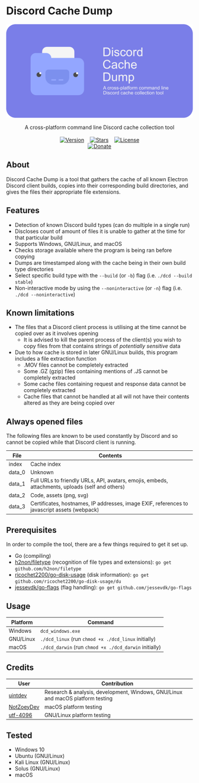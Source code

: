# Discord Cache Dump
<img src="banner.png" alt="Banner with logo">
<br>
<p align="center">
    A cross-platform command line Discord cache collection tool
    <br>
    <br>
    <a href="../../releases/latest" title="Latest release"><img src="https://img.shields.io/github/v/release/uintdev/Discord-Cache-Dump" alt="Version"></a>
    &nbsp;&nbsp;
    <a href="https://github.com/uintdev/Discord-Cache-Dump" title="Stars"><img src="https://img.shields.io/github/stars/uintdev/Discord-Cache-Dump.svg?logo=github" alt="Stars"></a>
    &nbsp;&nbsp;
    <a href="LICENSE" title="License"><img src="https://img.shields.io/github/license/uintdev/qrserv" alt="License"></a>
    <br>
    <a href="https://ko-fi.com/uintdev" title="ko-fi"><img src="https://ko-fi.com/img/githubbutton_sm.svg" alt="Donate" height="80" width="300"></a>
</p>

## About

Discord Cache Dump is a tool that gathers the cache of all known Electron Discord client builds, copies into their corresponding build directories, and gives the files their appropriate file extensions.

## Features

- Detection of known Discord build types (can do multiple in a single run)
- Discloses count of amount of files it is unable to gather at the time for that particular build
- Supports Windows, GNU/Linux, and macOS
- Checks storage available where the program is being ran before copying
- Dumps are timestamped along with the cache being in their own build type directories
- Select specific build type with the `--build` (or `-b`) flag (i.e. `./dcd --build stable`)
- Non-interactive mode by using the `--noninteractive` (or `-n`) flag (i.e. `./dcd --noninteractive`) 

## Known limitations

- The files that a Discord client process is utilising at the time cannot be copied over as it involves opening
  - It is advised to kill the parent process of the client(s) you wish to copy files from that contains strings of *potentially sensitive* data
- Due to how cache is stored in later GNU/Linux builds, this program includes a file extraction function 
  - .MOV files cannot be completely extracted
  - Some .GZ (gzip) files containing mentions of .JS cannot be completely extracted
  - Some cache files containing request and response data cannot be completely extracted
  - Cache files that cannot be handled at all will not have their contents altered as they are being copied over

## Always opened files
The following files are known to be used constantly by Discord and so cannot be copied while that Discord client is running.

| File   | Contents                                                                                         |
| ------ | ------------------------------------------------------------------------------------------------ |
| index  | Cache index                                                                                      |
| data_0 | Unknown                                                                                          |
| data_1 | Full URLs to friendly URLs, API, avatars, emojis, embeds, attachments, uploads (self and others) |
| data_2 | Code, assets (png, svg)                                                                          |
| data_3 | Certificates, hostnames, IP addresses, image EXIF, references to javascript assets (webpack)     |

## Prerequisites

In order to compile the tool, there are a few things required to get it set up.

- Go (compiling)
- [h2non/filetype](https://github.com/h2non/filetype) (recognition of file types and extensions): `go get github.com/h2non/filetype`
- [ricochet2200/go-disk-usage](https://github.com/ricochet2200/go-disk-usage) (disk information): `go get github.com/ricochet2200/go-disk-usage/du`
- [jessevdk/go-flags](https://github.com/jessevdk/go-flags) (flag handling): `go get github.com/jessevdk/go-flags`

## Usage

| Platform  | Command                                                |
| --------- | ------------------------------------------------------ |
| Windows   | `dcd_windows.exe`                                      |
| GNU/Linux | `./dcd_linux` (run `chmod +x ./dcd_linux` initially)   |
| macOS     | `./dcd_darwin` (run `chmod +x ./dcd_darwin` initially) |

## Credits
| User                                        | Contribution                                                                        |
| ------------------------------------------- | ----------------------------------------------------------------------------------- |
| [uintdev](https://github.com/uintdev)       | Research &amp; analysis, development, Windows, GNU/Linux and macOS platform testing |
| [NotZoeyDev](https://github.com/NotZoeyDev) | macOS platform testing                                                              |
| [utf-4096](https://github.com/utf-4096)     | GNU/Linux platform testing                                                          |

## Tested
- Windows 10
- Ubuntu (GNU/Linux)
- Kali Linux (GNU/Linux)
- Solus (GNU/Linux)
- macOS
